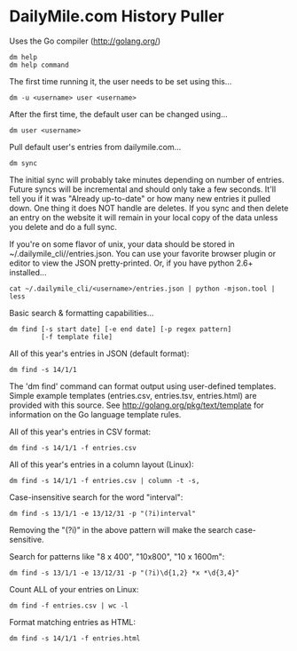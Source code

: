 DailyMile.com History Puller
============================

Uses the Go compiler (http://golang.org/)

    dm help
    dm help command

The first time running it, the user needs to be set using this...

    dm -u <username> user <username>

After the first time, the default user can be changed using...

    dm user <username>

Pull default user's entries from dailymile.com...

    dm sync

The initial sync will probably take minutes depending on number of entries.  Future syncs will be incremental and should only take a few seconds.  It'll tell you if it was "Already up-to-date" or how many new entries it pulled down.  One thing it does NOT handle are deletes.  If you sync and then delete an entry on the website it will remain in your local copy of the data unless you delete and do a full sync. 

If you're on some flavor of unix, your data should be stored in ~/.dailymile_cli/<username>/entries.json.  You can use your favorite browser plugin or editor to view the JSON pretty-printed.  Or, if you have python 2.6+ installed...

    cat ~/.dailymile_cli/<username>/entries.json | python -mjson.tool | less

Basic search & formatting capabilities...

    dm find [-s start date] [-e end date] [-p regex pattern]
            [-f template file]

All of this year's entries in JSON (default format):

    dm find -s 14/1/1

The 'dm find' command can format output using user-defined templates.
Simple example templates (entries.csv, entries.tsv, entries.html) are provided
with this source.  See http://golang.org/pkg/text/template for information
on the Go language template rules.

All of this year's entries in CSV format:

    dm find -s 14/1/1 -f entries.csv

All of this year's entries in a column layout (Linux):

    dm find -s 14/1/1 -f entries.csv | column -t -s,

Case-insensitive search for the word "interval":

    dm find -s 13/1/1 -e 13/12/31 -p "(?i)interval"
Removing the "(?i)" in the above pattern will make the search case-sensitive.

Search for patterns like "8 x 400", "10x800", "10 x 1600m":

    dm find -s 13/1/1 -e 13/12/31 -p "(?i)\d{1,2} *x *\d{3,4}"

Count ALL of your entries on Linux:

    dm find -f entries.csv | wc -l

Format matching entries as HTML:

    dm find -s 14/1/1 -f entries.html
